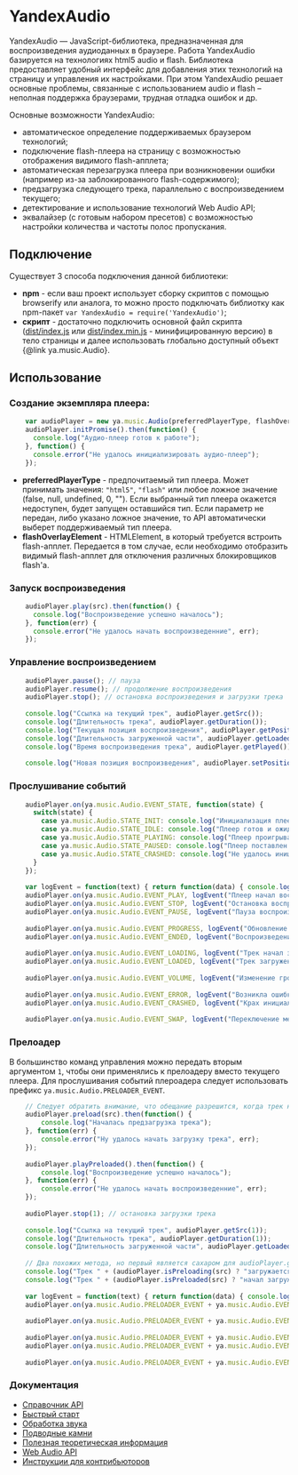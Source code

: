 YandexAudio
===========
YandexAudio —  JavaScript-библиотека, предназначенная  для воспроизведения аудиоданных в браузере. Работа YandexAudio базируется на технологиях html5 audio и flash. Библиотека предоставляет удобный интерфейс для добавления этих технологий на страницу и управления их настройками. При этом YandexAudio решает основные проблемы, связанные с использованием audio и flash – неполная поддержка браузерами, трудная отладка ошибок и др.

Основные возможности YandexAudio:
  - автоматическое определение поддерживаемых браузером технологий;
  - подключение flash-плеера на страницу с возможностью отображения видимого flash-апплета;
  - автоматическая перезагрузка плеера при возникновении ошибки (например из-за заблокированного flash-содержимого);
  - предзагрузка следующего трека, параллельно с воспроизведением текущего;
  - детектирование и использование технологий Web Audio API;
  - эквалайзер (с готовым набором пресетов) с возможностью настройки количества и частоты полос пропускания.



Подключение
----------
Существует 3 способа подключения данной библиотеки:

  - **npm** - если ваш проект использует сборку скриптов с помощью browserify или аналога, то можно просто подключать
  библиотку как npm-пакет `var YandexAudio = require('YandexAudio')`;
  - **скрипт** - достаточно подключить основной файл скрипта 
  ([dist/index.js](https://github.yandex-team.ru/pages/music/audio/dist/index.js) 
  или [dist/index.min.js](https://github.yandex-team.ru/pages/music/audio/dist/index.min.js)  - минифицированную версию) 
  в тело страницы и далее использовать глобально доступный объект {@link ya.music.Audio}.


Использование
------------
### Создание экземпляра плеера:

```javascript
    var audioPlayer = new ya.music.Audio(preferredPlayerType, flashOverlayElement);
    audioPlayer.initPromise().then(function() {
      console.log("Аудио-плеер готов к работе");
    }, function() {
      console.error("Не удалось инициализировать аудио-плеер");
    });
```

  - **preferredPlayerType** - предпочитаемый тип плеера. Может принимать значения: `"html5"`, `"flash"` или любое ложное значение (false, null, undefined, 0, ""). Если выбранный тип плеера окажется недоступен, будет запущен оставшийся тип. Если параметр не передан, либо указано ложное значение, то API автоматически выберет поддерживаемый тип плеера.
  - **flashOverlayElement** - HTMLElement, в который требуется встроить flash-апплет. Передается в том случае, если необходимо отобразить видимый flash-апплет для отключения различных блокировщиков flash'а.

### Запуск воспроизведения

```javascript
    audioPlayer.play(src).then(function() {
      console.log("Воспроизведение успешно началось");
    }, function(err) {
      console.error("Не удалось начать воспроизведенние", err);
    });
```

### Управление воспроизведением

```javascript
    audioPlayer.pause(); // пауза
    audioPlayer.resume(); // продолжение воспроизведения
    audioPlayer.stop(); // остановка воспроизведения и загрузки трека
    
    console.log("Ссылка на текущий трек", audioPlayer.getSrc());
    console.log("Длительность трека", audioPlayer.getDuration());
    console.log("Текущая позиция воспроизведения", audioPlayer.getPosition());
    console.log("Длительность загруженной части", audioPlayer.getLoaded());
    console.log("Время воспроизведения трека", audioPlayer.getPlayed());
    
    console.log("Новая позиция воспроизведения", audioPlayer.setPosition(position));
```

### Прослушивание событий

```javascript
    audioPlayer.on(ya.music.Audio.EVENT_STATE, function(state) {
      switch(state) {
        case ya.music.Audio.STATE_INIT: console.log("Инициализация плеера"); break;
        case ya.music.Audio.STATE_IDLE: console.log("Плеер готов и ожидает"); break;
        case ya.music.Audio.STATE_PLAYING: console.log("Плеер проигрывает музыку"); break;
        case ya.music.Audio.STATE_PAUSED: console.log("Плеер поставлен на паузу"); break;
        case ya.music.Audio.STATE_CRASHED: console.log("Не удалось инициализировать плеер"); break;
      }
    });
    
    var logEvent = function(text) { return function(data) { console.log(text, data); }; };
    audioPlayer.on(ya.music.Audio.EVENT_PLAY, logEvent("Плеер начал воспроизведение трека"));
    audioPlayer.on(ya.music.Audio.EVENT_STOP, logEvent("Остановка воспроизведения"));
    audioPlayer.on(ya.music.Audio.EVENT_PAUSE, logEvent("Пауза воспроизведения"));
    
    audioPlayer.on(ya.music.Audio.EVENT_PROGRESS, logEvent("Обновление позиции воспроизведения"));
    audioPlayer.on(ya.music.Audio.EVENT_ENDED, logEvent("Воспроизведение трека завершено"));
    
    audioPlayer.on(ya.music.Audio.EVENT_LOADING, logEvent("Трек начал загружаться"));
    audioPlayer.on(ya.music.Audio.EVENT_LOADED, logEvent("Трек загружен полностью"));
    
    audioPlayer.on(ya.music.Audio.EVENT_VOLUME, logEvent("Изменение громкости"));
    
    audioPlayer.on(ya.music.Audio.EVENT_ERROR, logEvent("Возникла ошибка при воспроизведении"));
    audioPlayer.on(ya.music.Audio.EVENT_CRASHED, logEvent("Крах инициализации"));
    
    audioPlayer.on(ya.music.Audio.EVENT_SWAP, logEvent("Переключение между текущим и предзагруженным треком"));
```    

### Прелоадер
В большинство команд управления можно передать вторым аргументом `1`, чтобы они применялись к прелоадеру вместо текущего плеера.
Для прослушивания событий плероадера следует использовать префикс `ya.music.Audio.PRELOADER_EVENT`.

```javascript
    // Следует обратить внимание, что обещание разрешится, когда трек начал загружаться, а не когда загрузился
    audioPlayer.preload(src).then(function() {
        console.log("Началась предзагрузка трека");
    }, function(err) {
        console.error("Ну удалось начать загрузку трека", err);
    });
    
    audioPlayer.playPreloaded().then(function() {
        console.log("Воспроизведение успешно началось");
    }, function(err) {
        console.error("Не удалось начать воспроизведенние", err);
    });
    
    audioPlayer.stop(1); // остановка загрузки трека
    
    console.log("Ссылка на текущий трек", audioPlayer.getSrc(1));
    console.log("Длительность трека", audioPlayer.getDuration(1));
    console.log("Длительность загруженной части", audioPlayer.getLoaded(1));
    
    // Два похожих метода, но первый является сахаром для audioPlayer.getSrc(1) == src, а второй проверяет успех начала загрузки
    console.log("Трек " + (audioPlayer.isPreloading(src) ? "загружается/ожидает загрузки" : "не загружается"));
    console.log("Трек " + (audioPlayer.isPreloaded(src) ? "начал загружаться" : "не загружается"));
    
    var logEvent = function(text) { return function(data) { console.log(text, data); }; };
    audioPlayer.on(ya.music.Audio.PRELOADER_EVENT + ya.music.Audio.EVENT_STOP, logEvent("Остановка загрузки"));
    
    audioPlayer.on(ya.music.Audio.PRELOADER_EVENT + ya.music.Audio.EVENT_PROGRESS, logEvent("Процесс загрузки"));
    
    audioPlayer.on(ya.music.Audio.PRELOADER_EVENT + ya.music.Audio.EVENT_LOADING, logEvent("Трек начал загружаться"));
    audioPlayer.on(ya.music.Audio.PRELOADER_EVENT + ya.music.Audio.EVENT_LOADED, logEvent("Трек загружен полностью"));
    
    audioPlayer.on(ya.music.Audio.PRELOADER_EVENT + ya.music.Audio.EVENT_ERROR, logEvent("Возникла ошибка при загрузке"));
```

### Документация
  * [Справочник API](https://github.yandex-team.ru/pages/music/audio/)
  * [Быстрый старт](https://github.yandex-team.ru/pages/music/audio/tutorial-quick-start.html)
  * [Обработка звука](https://github.yandex-team.ru/pages/music/audio/tutorial-fx.html)
  * [Подводные камни](https://github.yandex-team.ru/pages/music/audio/tutorial-corner-case.html)
  * [Полезная теоретическая информация](https://github.yandex-team.ru/pages/music/audio/tutorial-sound.html)
  * [Web Audio API](https://github.yandex-team.ru/pages/music/audio/tutorial-web-audio-api.html)
  * [Инструкции для контрибьюторов](https://github.yandex-team.ru/pages/music/audio/tutorial-contrib.html)
